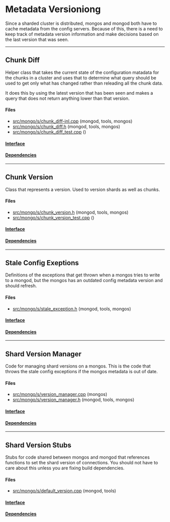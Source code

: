 # Metadata Versioniong
Since a sharded cluster is distributed, mongos and mongod both have to cache metadata from the config servers.  Because of this, there is a need to keep track of metadata version information and make decisions based on the last version that was seen.


-------------

## Chunk Diff
Helper class that takes the current state of the configuration matadata for the chunks in a cluster and uses that to determine what query should be used to get only what has changed rather than releading all the chunk data.

It does this by using the latest version that has been seen and makes a query that does not return anything lower than that version.

#### Files
- [src/mongo/s/chunk\_diff-inl.cpp](https://github.com/mongodb/mongo/tree/r2.6.0/src/mongo/s/chunk_diff-inl.cpp)   (mongod, tools, mongos)
- [src/mongo/s/chunk\_diff.h](https://github.com/mongodb/mongo/tree/r2.6.0/src/mongo/s/chunk_diff.h)   (mongod, tools, mongos)
- [src/mongo/s/chunk\_diff\_test.cpp](https://github.com/mongodb/mongo/tree/r2.6.0/src/mongo/s/chunk_diff_test.cpp)   ()

#### [Interface](interface/0)

#### [Dependencies](dependencies/0)

-------------

## Chunk Version
Class that represents a version.  Used to version shards as well as chunks.

#### Files
- [src/mongo/s/chunk\_version.h](https://github.com/mongodb/mongo/tree/r2.6.0/src/mongo/s/chunk_version.h)   (mongod, tools, mongos)
- [src/mongo/s/chunk\_version\_test.cpp](https://github.com/mongodb/mongo/tree/r2.6.0/src/mongo/s/chunk_version_test.cpp)   ()

#### [Interface](interface/1)

#### [Dependencies](dependencies/1)

-------------

## Stale Config Exeptions
Definitions of the exceptions that get thrown when a mongos tries to write to a mongod, but the mongos has an outdated config metadata version and should refresh.

#### Files
- [src/mongo/s/stale\_exception.h](https://github.com/mongodb/mongo/tree/r2.6.0/src/mongo/s/stale_exception.h)   (mongod, tools, mongos)

#### [Interface](interface/2)

#### [Dependencies](dependencies/2)

-------------

## Shard Version Manager
Code for managing shard versions on a mongos.  This is the code that throws the stale config exceptions if the mongos metadata is out of date.

#### Files
- [src/mongo/s/version\_manager.cpp](https://github.com/mongodb/mongo/tree/r2.6.0/src/mongo/s/version_manager.cpp)   (mongos)
- [src/mongo/s/version\_manager.h](https://github.com/mongodb/mongo/tree/r2.6.0/src/mongo/s/version_manager.h)   (mongod, tools, mongos)

#### [Interface](interface/3)

#### [Dependencies](dependencies/3)

-------------

## Shard Version Stubs
Stubs for code shared between mongos and mongod that references functions to set the shard version of connections.  You should not have to care about this unless you are fixing build dependencies.

#### Files
- [src/mongo/s/default\_version.cpp](https://github.com/mongodb/mongo/tree/r2.6.0/src/mongo/s/default_version.cpp)   (mongod, tools)

#### [Interface](interface/4)

#### [Dependencies](dependencies/4)
